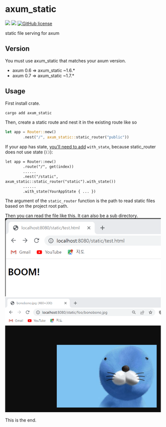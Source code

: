 # axum_static

![](https://img.shields.io/badge/language-Rust-red) ![](https://img.shields.io/badge/version-1.7.1-brightgreen) [![GitHub license](https://img.shields.io/badge/license-MIT-blue.svg)](https://github.com/myyrakle/axum_static/blob/master/LICENSE)

static file serving for axum

## Version

You must use axum_static that matches your axum version.

- axum 0.6 => axum_static ~1.6.*
- axum 0.7 => axum_static ~1.7.*

## Usage

First install crate.
```bash
cargo add axum_static
```

Then, create a static route and nest it in the existing route like so
```rust
let app = Router::new()
        .nest("/", axum_static::static_router("public"))
```

If your app has state, [you'll need to add](https://docs.rs/axum/latest/axum/routing/struct.Router.html#nesting-routers-with-state) `with_state`, because static_router does not use state (`()`):

```
let app = Router::new()
        .route("/", get(index))
        ......
        .nest("/static", axum_static::static_router("static").with_state())
        ......
        .with_state(YourAppState { ... })
```

The argument of the `static_router` function is the path to read static files based on the project root path.

Then you can read the file like this. It can also be a sub directory.
![](docs/1.png)
![](docs/2.png)

This is the end.